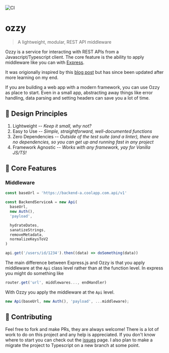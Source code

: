 ![CI](https://github.com/duncangrubbs/ozzy/workflows/CI/badge.svg?event=push)
# ozzy
> A lightweight, modular, REST API middleware

Ozzy is a service for interacting with REST APIs from a Javascript/Typescript client. The core feature is the ability to apply middleware like you can with [Express](https://expressjs.com/).

It was origionally inspired by this [blog post](https://duncangrubbs.surge.sh/blog/oct012020) but has since been updated after more learning on my end.

If you are building a web app with a modern framework, you can use Ozzy as place to start. Even in a small app, abstracting away things like error handling, data parsing and setting headers can save you a lot of time.

## 🤝 Design Principles
1. Lightweight -- _Keep it small, why not?_
2. Easy to Use -- _Simple, straightforward, well-documented functions_
3. Zero Dependencies -- _Outside of the test suite (and a linter), there are no dependencies, so you can get up and running fast in any project_
4. Framework Agnostic -- _Works with any framework, yay for Vanilla JS/TS!_

## 🔨 Core Features
### Middleware
```javascript
const baseUrl = 'https://backend-a.coolapp.com.api/v1'

const BackendServiceA = new Api(
  baseUrl,
  new Auth(),
  'payload',

  hydrateDates,
  sanatizeStrings,
  removeMetadata,
  normalizeKeysToV2
)

api.get('/users/id/1234').then((data) => doSomething(data))
```

The main difference between Express.js and Ozzy is that you apply middleware at the `Api` class level rather than at the function level. In express you might do something like
```javascript
router.get('url', middlewares..., endHandler)
```

With Ozzy you apply the middleware at the `Api` level.
```javascript
new Api(baseUrl, new Auth(), 'payload', ...middleware);
```

## 🙌 Contributing
Feel free to fork and make PRs, they are always welcome! There is a lot of work to do on this project and any help is appreciated. If you don't know where to start you can check out the [issues](https://github.com/duncangrubbs/ozzy/issues) page. I also plan to make a migrate the project to Typescript on a new branch at some point.

